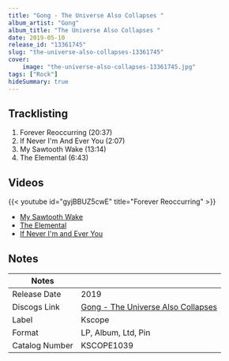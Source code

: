 ```yaml
---
title: "Gong - The Universe Also Collapses "
album_artist: "Gong"
album_title: "The Universe Also Collapses "
date: 2019-05-10
release_id: "13361745"
slug: "the-universe-also-collapses-13361745"
cover:
    image: "the-universe-also-collapses-13361745.jpg"
tags: ["Rock"]
hideSummary: true
---
```


## Tracklisting
1. Forever Reoccurring (20:37)
2. If Never I'm And Ever You (2:07)
3. My Sawtooth Wake (13:14)
4. The Elemental (6:43)

## Videos
{{< youtube id="gyjBBUZ5cwE" title="Forever Reoccurring" >}}
- [My Sawtooth Wake](https://www.youtube.com/watch?v=7hbZfHer4Jw)
- [The Elemental](https://www.youtube.com/watch?v=7jjCO45jw88)
- [If Never I'm and Ever You](https://www.youtube.com/watch?v=B3jBKRKQSXQ)

## Notes

| Notes          |             |
| ---------------| ----------- |
| Release Date   | 2019 |
| Discogs Link   | [Gong - The Universe Also Collapses ](https://www.discogs.com/release/13361745) |
| Label          | Kscope |
| Format         | LP, Album, Ltd, Pin |
| Catalog Number | KSCOPE1039 |

